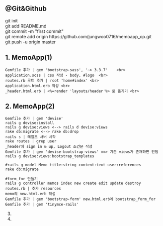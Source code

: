 <h2>@Git&Github</h2>
    git init<br>
    git add README.md<br>
    git commit -m "first commit"<br>
    git remote add origin https://github.com/jungwoo0716/memoapp_op.git<br>
    git push -u origin master<br>
    

<h2> 1. MemoApp(1) </h2>

    Gemfile 추가 | gem 'bootstrap-sass', '~> 3.3.7'    <br>
    application.scss | css 작성 - body, #logo  <br>
    routes.rb 루트 추가 | root 'home#index' <br>
    application.html.erb 작성 <br>
    _header.html.erb | <%=render 'layouts/header'%> 로 옮기기 <br>

<h2>2. MemoApp(2)</h2>

    Gemfile 추가 | gem 'devise'
    rails g devise:install
    rails g devise:views <--> rails d devise:views
    rake db:migrate <--> rake db:drop
    rails s | 레일즈 서버 시작
    rake routes | grep user 
    _header에 sign in & up, Logout 조건문 작성
    Gemfile 추가 | gem 'devise-bootstrap-views' ==> 기존 views가 존재하면 안됨
    rails g devise:views:bootstrap_templates
    
    #rails g model Memo title:string content:text user:references
    rake db:migrate
    
    #form_for 만들기
    rails g controller memos index new create edit update destroy
    routes.rb | 추가 resources
    memo의 new.html.erb 작성
    Gemfile 추가 | gem 'bootstrap-form' new.html.erb에 bootstrap_form_for
    Gemfile 추가 | gem 'tinymce-rails'
    
3. 


4. 
